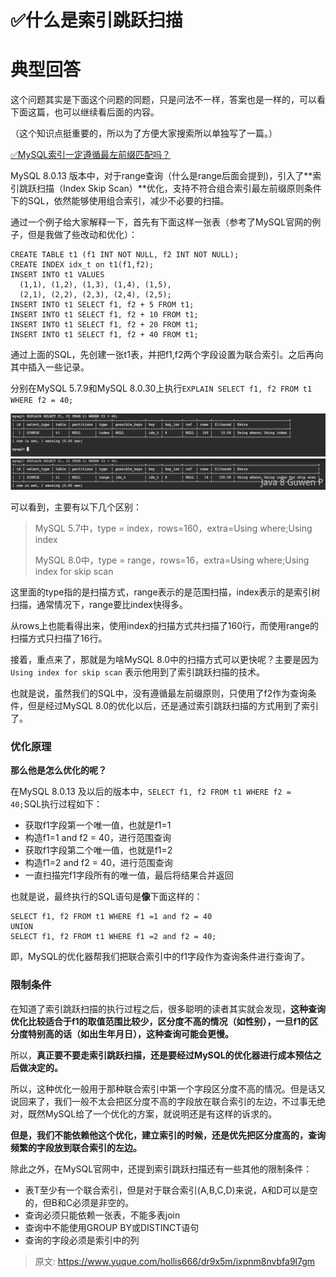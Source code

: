 # ✅什么是索引跳跃扫描


# 典型回答

这个问题其实是下面这个问题的同题，只是问法不一样，答案也是一样的，可以看下面这篇，也可以继续看后面的内容。

（这个知识点挺重要的，所以为了方便大家搜索所以单独写了一篇。）

[✅MySQL索引一定遵循最左前缀匹配吗？](https://www.yuque.com/hollis666/dr9x5m/nz5520o4qu5yohzv?view=doc_embed)

MySQL 8.0.13 版本中，对于range查询（什么是range后面会提到)，引入了**索引跳跃扫描（Index Skip Scan）**优化，支持不符合组合索引最左前缀原则条件下的SQL，依然能够使用组合索引，减少不必要的扫描。

通过一个例子给大家解释一下，首先有下面这样一张表（参考了MySQL官网的例子，但是我做了些改动和优化）：

```
CREATE TABLE t1 (f1 INT NOT NULL, f2 INT NOT NULL);
CREATE INDEX idx_t on t1(f1,f2);
INSERT INTO t1 VALUES
  (1,1), (1,2), (1,3), (1,4), (1,5),
  (2,1), (2,2), (2,3), (2,4), (2,5);
INSERT INTO t1 SELECT f1, f2 + 5 FROM t1;
INSERT INTO t1 SELECT f1, f2 + 10 FROM t1;
INSERT INTO t1 SELECT f1, f2 + 20 FROM t1;
INSERT INTO t1 SELECT f1, f2 + 40 FROM t1;
```

通过上面的SQL，先创建一张t1表，并把f1,f2两个字段设置为联合索引。之后再向其中插入一些记录。

分别在MySQL 5.7.9和MySQL 8.0.30上执行`EXPLAIN SELECT f1, f2 FROM t1 WHERE f2 = 40;`

![1721400175706-5db29d10-602b-490e-b086-4eff7547b2a6.jpeg](./img/yDrtj17cfgGEnKBv/1721400175706-5db29d10-602b-490e-b086-4eff7547b2a6-641921.jpeg)

可以看到，主要有以下几个区别：

> MySQL 5.7中，type = index，rows=160，extra=Using where;Using index
>  
> MySQL 8.0中，type = range，rows=16，extra=Using where;Using index for skip scan


这里面的type指的是扫描方式，range表示的是范围扫描，index表示的是索引树扫描，通常情况下，range要比index快得多。

从rows上也能看得出来，使用index的扫描方式共扫描了160行，而使用range的扫描方式只扫描了16行。

接着，重点来了，那就是为啥MySQL 8.0中的扫描方式可以更快呢？主要是因为`Using index for skip scan` 表示他用到了索引跳跃扫描的技术。

也就是说，虽然我们的SQL中，没有遵循最左前缀原则，只使用了f2作为查询条件，但是经过MySQL 8.0的优化以后，还是通过索引跳跃扫描的方式用到了索引了。


### 优化原理

**那么他是怎么优化的呢？**

在MySQL 8.0.13 及以后的版本中，`SELECT f1, f2 FROM t1 WHERE f2 = 40;`SQL执行过程如下：

- 获取f1字段第一个唯一值，也就是f1=1
- 构造f1=1 and f2 = 40，进行范围查询
- 获取f1字段第二个唯一值，也就是f1=2
- 构造f1=2 and f2 = 40，进行范围查询
- 一直扫描完f1字段所有的唯一值，最后将结果合并返回

也就是说，最终执行的SQL语句是**像**下面这样的：

```
SELECT f1, f2 FROM t1 WHERE f1 =1 and f2 = 40
UNION
SELECT f1, f2 FROM t1 WHERE f1 =2 and f2 = 40;
```

即，MySQL的优化器帮我们把联合索引中的f1字段作为查询条件进行查询了。


### 限制条件

在知道了索引跳跃扫描的执行过程之后，很多聪明的读者其实就会发现，**这种查询优化比较适合于f1的取值范围比较少，区分度不高的情况（如性别），一旦f1的区分度特别高的话（如出生年月日），这种查询可能会更慢。**

所以，**真正要不要走索引跳跃扫描，还是要经过MySQL的优化器进行成本预估之后做决定的。**

所以，这种优化一般用于那种联合索引中第一个字段区分度不高的情况。但是话又说回来了，我们一般不太会把区分度不高的字段放在联合索引的左边，不过事无绝对，既然MySQL给了一个优化的方案，就说明还是有这样的诉求的。

**但是，我们不能依赖他这个优化，建立索引的时候，还是优先把区分度高的，查询频繁的字段放到联合索引的左边。**

除此之外，在MySQL官网中，还提到索引跳跃扫描还有一些其他的限制条件：

- 表T至少有一个联合索引，但是对于联合索引(A,B,C,D)来说，A和D可以是空的，但B和C必须是非空的。
- 查询必须只能依赖一张表，不能多表join
- 查询中不能使用GROUP BY或DISTINCT语句
- 查询的字段必须是索引中的列


> 原文: <https://www.yuque.com/hollis666/dr9x5m/ixpnm8nvbfa9l7gm>
